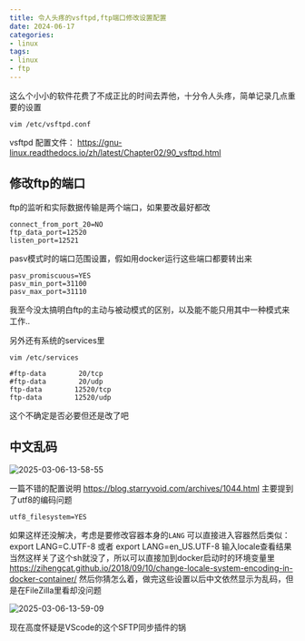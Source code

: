 ```yaml
---
title: 令人头疼的vsftpd,ftp端口修改设置配置
date: 2024-06-17
categories:
- linux
tags:
- linux
- ftp
---
```

这么个小小的软件花费了不成正比的时间去弄他，十分令人头疼，简单记录几点重要的设置

```
vim /etc/vsftpd.conf
```
vsftpd 配置文件：
https://gnu-linux.readthedocs.io/zh/latest/Chapter02/90_vsftpd.html

## 修改ftp的端口

ftp的监听和实际数据传输是两个端口，如果要改最好都改
```
connect_from_port_20=NO
ftp_data_port=12520
listen_port=12521
```

pasv模式时的端口范围设置，假如用docker运行这些端口都要转出来

```
pasv_promiscuous=YES
pasv_min_port=31100
pasv_max_port=31110
```
我至今没太搞明白ftp的主动与被动模式的区别，以及能不能只用其中一种模式来工作..

另外还有系统的services里
```
vim /etc/services

#ftp-data        20/tcp
#ftp-data        20/udp
ftp-data        12520/tcp
ftp-data        12520/udp
```
这个不确定是否必要但还是改了吧

## 中文乱码
![2025-03-06-13-58-55](http://pictures.winotmk.com/240617_%E4%BB%A4%E4%BA%BA%E5%A4%B4%E7%96%BC%E7%9A%84vsftpd/2025-03-06-13-58-55_e24c0823.png)

一篇不错的配置说明
https://blog.starryvoid.com/archives/1044.html
主要提到了utf8的编码问题

`utf8_filesystem=YES`

如果这样还没解决，考虑是要修改容器本身的`LANG`
可以直接进入容器然后类似：
export LANG=C.UTF-8
或者
export LANG=en_US.UTF-8
输入locale查看结果
当然这样关了这个sh就没了，所以可以直接加到docker启动时的环境变量里
https://zihengcat.github.io/2018/09/10/change-locale-system-encoding-in-docker-container/
然后你猜怎么着，做完这些设置以后中文依然显示为乱码，但是在FileZilla里看却没问题

![2025-03-06-13-59-09](http://pictures.winotmk.com/240617_%E4%BB%A4%E4%BA%BA%E5%A4%B4%E7%96%BC%E7%9A%84vsftpd/2025-03-06-13-59-09_33a7b5bd.png)

现在高度怀疑是VScode的这个SFTP同步插件的锅